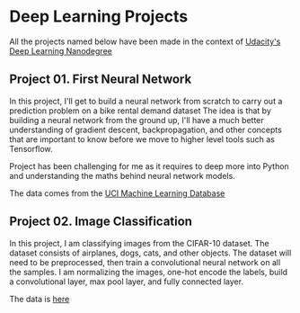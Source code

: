 
Deep Learning Projects
======================

All the projects named below have been made in the context of [Udacity's Deep Learning Nanodegree](https://www.udacity.com/course/deep-learning-nanodegree-foundation--nd101)

Project 01. First Neural Network
--------------------------------

In this project, I'll get to build a neural network from scratch to carry out a prediction problem on a bike rental demand dataset The idea is that by building a neural network from the ground up, I'll have a much better understanding of gradient descent, backpropagation, and other concepts that are important to know before we move to higher level tools such as Tensorflow.

Project has been challenging for me as it requires to deep more into Python and understanding the maths behind neural network models.

The data comes from the [UCI Machine Learning Database](https://archive.ics.uci.edu/ml/datasets/Bike+Sharing+Dataset)

Project 02. Image Classification
--------------------------------

In this project, I am classifying images from the CIFAR-10 dataset. The dataset consists of airplanes, dogs, cats, and other objects. The dataset will need to be preprocessed, then train a convolutional neural network on all the samples. I am normalizing the images, one-hot encode the labels, build a convolutional layer, max pool layer, and fully connected layer.

The data is [here](https://www.cs.toronto.edu/~kriz/cifar.html)
